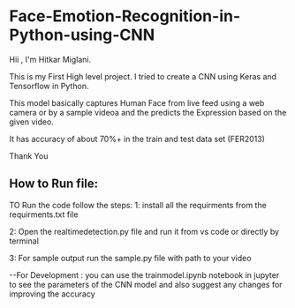 # Face-Emotion-Recognition-in-Python-using-CNN
Hii , I'm Hitkar Miglani. 

This is my First High level project. 
I tried to create a CNN using Keras and Tensorflow in Python.

This model basically captures Human Face from live feed using a web camera or by a sample videoa and the predicts the Expression based on the given video.

It has accuracy of about 70%+ in the train and test data set (FER2013)

Thank You 

## How to Run file:
TO Run the code follow the steps:
  1: install all the requirments from the requirments.txt file
  
  2: Open the realtimedetection.py file and run it from vs code or directly by terminal
  
  3: For sample output run the sample.py file with path to your video
  
  --For Development : you can use the trainmodel.ipynb notebook in jupyter to see the parameters of the CNN model and also suggest any changes for improving the accuracy

